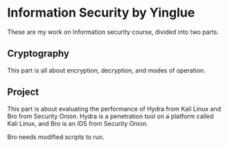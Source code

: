 # Information Security by Yinglue
These are my work on Information security course, divided into two parts.

## Cryptography
This part is all about encryption, decryption, and modes of operation.

## Project
This part is about evaluating the performance of Hydra from Kali Linux and Bro from Security Onion. Hydra is a penetration tool on a platform called Kali Linux, and Bro is an IDS from Security Onion. 

Bro needs modified scripts to run.
